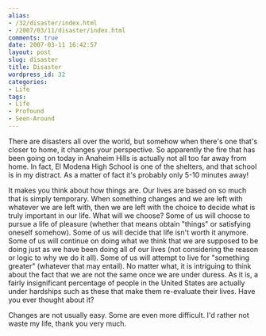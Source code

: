 ```yaml
---
alias:
- /32/disaster/index.html
- /2007/03/11/disaster/index.html
comments: true
date: 2007-03-11 16:42:57
layout: post
slug: disaster
title: Disaster
wordpress_id: 32
categories:
- Life
tags:
- Life
- Profound
- Seen-Around
---
```


There are disasters all over the world, but somehow when there's one that's closer to home, it changes your perspective.  So apparently the fire that has been going on today in Anaheim Hills is actually not all too far away from home.  In fact, El Modena High School is one of the shelters, and that school is in my distract.  As a matter of fact it's probably only 5-10 minutes away!


It makes you think about how things are.  Our lives are based on so much that is simply temporary.  When something changes and we are left with whatever we are left with, then we are left with the choice to decide what is truly important in our life.  What will we choose?  Some of us will choose to pursue a life of pleasure (whether that means obtain "things" or satisfying oneself somehow).  Some of us will decide that life isn't worth it anymore.  Some of us will continue on doing what we think that we are supposed to be doing just as we have been doing all of our lives (not considering the reason or logic to why we do it all).  Some of us will attempt to live for "something greater" (whatever that may entail).  No matter what, it is intriguing to think about the fact that we are not the same once we are under duress.  As it is, a fairly insignificant percentage of people in the United States are actually under hardships such as these that make them re-evaluate their lives.  Have you ever thought about it?

Changes are not usually easy.  Some are even more difficult.  I'd rather not waste my life, thank you very much.
